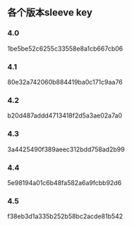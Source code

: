 ## 各个版本sleeve key

### 4.0
1be5be52c6255c33558e8a1cb667cb06
### 4.1
80e32a742060b884419ba0c171c9aa76
### 4.2
b20d487addd4713418f2d5a3ae02a7a0
### 4.3
3a4425490f389aeec312bdd758ad2b99
### 4.4
5e98194a01c6b48fa582a6a9fcbb92d6
### 4.5
f38eb3d1a335b252b58bc2acde81b542
